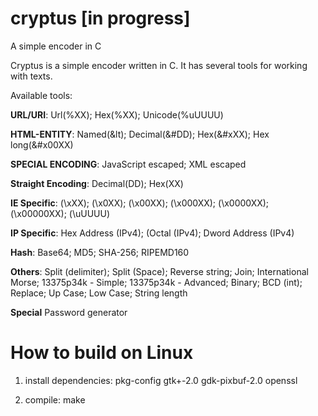 # cryptus [in progress]
A simple encoder in C

Cryptus is a simple encoder written in C. It has several tools for working with texts.

Available tools:

**URL/URI**: Url(%XX); Hex(%XX); Unicode(%uUUUU)

**HTML-ENTITY**: Named(&lt); Decimal(&#DD); Hex(&#xXX); Hex long(&#x00XX)

**SPECIAL ENCODING**: JavaScript escaped; XML escaped

**Straight Encoding**: Decimal(DD); Hex(XX)

**IE Specific**: (\\xXX); (\\x0XX); (\\x00XX); (\\x000XX); (\\x0000XX); (\\x00000XX); (\\uUUUU)

**IP Specific**: Hex Address (IPv4); (Octal (IPv4); Dword Address (IPv4)

**Hash**: Base64; MD5; SHA-256; RIPEMD160

**Others**: Split (delimiter); Split (Space); Reverse string; Join; International Morse; 13375p34k - Simple; 
13375p34k - Advanced; Binary; BCD (int); Replace; Up Case; Low Case; String length

**Special**
Password generator

# How to build on Linux

1. install dependencies: pkg-config gtk+-2.0 gdk-pixbuf-2.0 openssl

2. compile: make
